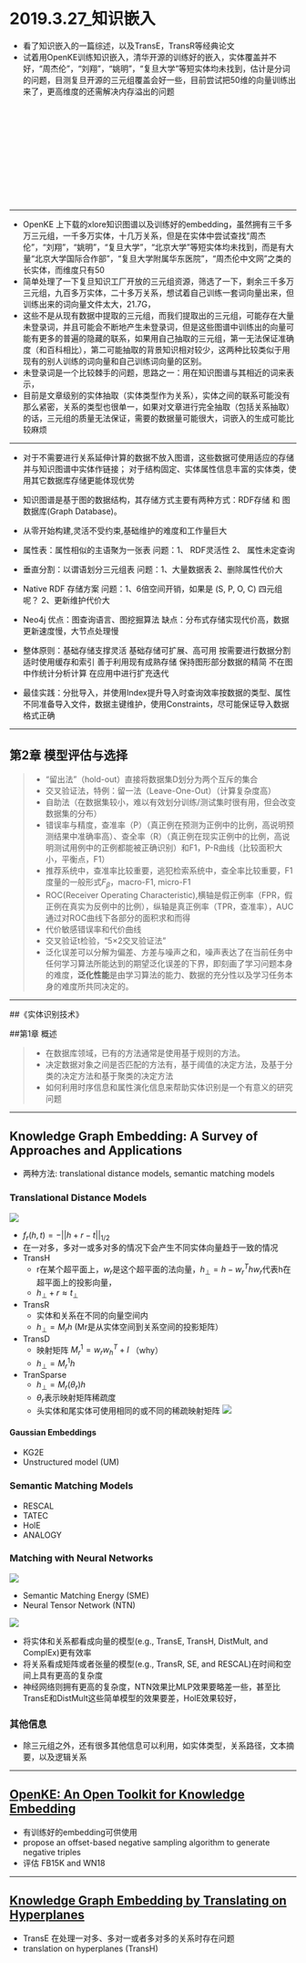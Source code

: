 ﻿# 2019.3.27_知识嵌入
* 看了知识嵌入的一篇综述，以及TransE，TransR等经典论文
* 试着用OpenKE训练知识嵌入，清华开源的训练好的嵌入，实体覆盖并不好，“周杰伦”，“刘翔”，“姚明”，“复旦大学”等短实体均未找到，估计是分词的问题，目测复旦开源的三元组覆盖会好一些，目前尝试把50维的向量训练出来了，更高维度的还需解决内存溢出的问题
<br>
<br>
<br>
<br>
<br>
<br>
<br>
<br>
<br>
<br>

----
* OpenKE 上下载的xlore知识图谱以及训练好的embedding，虽然拥有三千多万三元组，一千多万实体，十几万关系，但是在实体中尝试查找“周杰伦”，“刘翔”，“姚明”，“复旦大学”，“北京大学”等短实体均未找到，而是有大量“北京大学国际合作部”，“复旦大学附属华东医院”，“周杰伦中文网”之类的长实体，而维度只有50
* 简单处理了一下复旦知识工厂开放的三元组资源，筛选了一下，剩余三千多万三元组，九百多万实体，二十多万关系，想试着自己训练一套词向量出来，但训练出来的词向量文件太大，21.7G，
* 这些不是从现有数据中提取的三元组，而我们提取出的三元组，可能存在大量未登录词，并且可能会不断地产生未登录词，但是这些图谱中训练出的向量可能有更多的普遍的隐藏的联系，如果用自己抽取的三元组，第一无法保证准确度（和百科相比），第二可能抽取的背景知识相对较少，这两种比较类似于用现有的别人训练的词向量和自己训练词向量的区别。
* 未登录词是一个比较棘手的问题，思路之一：用在知识图谱与其相近的词来表示，
* 目前是文章级别的实体抽取（实体类型作为关系），实体之间的联系可能没有那么紧密，关系的类型也很单一，如果对文章进行完全抽取（包括关系抽取）的话，三元组的质量无法保证，需要的数据量可能很大，词嵌入的生成可能比较麻烦



----
* 对于不需要进行关系延伸计算的数据不放入图谱，这些数据可使用适应的存储并与知识图谱中实体作链接； 对于结构固定、实体属性信息丰富的实体类，使用其它数据库存储更能体现优势
* 知识图谱是基于图的数据结构，其存储方式主要有两种方式：RDF存储 和 图数据库(Graph Database)。
* 从零开始构建,灵活不受约束,基础维护的难度和工作量巨大
* 属性表：属性相似的主语聚为一张表 问题：1、 RDF灵活性 2、 属性未定查询
* 垂直分割：以谓语划分三元组表 问题：1、大量数据表 2、删除属性代价大
* Native RDF 存储方案 问题：1、6倍空间开销，如果是 (S, P, O, C) 四元组呢？ 2、更新维护代价大
* Neo4j 优点：图查询语言、图挖掘算法 缺点：分布式存储实现代价高，数据更新速度慢，大节点处理慢

* 整体原则：基础存储支撑灵活 基础存储可扩展、高可用 按需要进行数据分割 适时使用缓存和索引 善于利用现有成熟存储 保持图形部分数据的精简 不在图中作统计分析计算 在应用中进行扩充迭代

* 最佳实践：分批导入，并使用Index提升导入时查询效率按数据的类型、属性不同准备导入文件，数据主键维护，使用Constraints，尽可能保证导入数据格式正确


---

## 第2章 模型评估与选择
> * “留出法”（hold-out）直接将数据集D划分为两个互斥的集合
> * 交叉验证法，特例：留一法（Leave-One-Out）（计算复杂度高）
> * 自助法（在数据集较小，难以有效划分训练/测试集时很有用，但会改变数据集的分布）
> * 错误率与精度，查准率（P）（真正例在预测为正例中的比例，高说明预测结果中准确率高）、查全率（R）（真正例在现实正例中的比例，高说明测试用例中的正例都能被正确识别）和F1，P-R曲线（比较面积大小，平衡点，F1）
> * 推荐系统中，查准率比较重要，逃犯检索系统中，查全率比较重要，F1度量的一般形式$F_β$，macro-F1, micro-F1
> * ROC(Receiver Operating Characteristic),横轴是假正例率（FPR，假正例在真实为反例中的比例），纵轴是真正例率（TPR，查准率），AUC通过对ROC曲线下各部分的面积求和而得
> * 代价敏感错误率和代价曲线
> * 交叉验证t检验，“5×2交叉验证法”
> * 泛化误差可以分解为偏差、方差与噪声之和，噪声表达了在当前任务中任何学习算法所能达到的期望泛化误差的下界，即刻画了学习问题本身的难度，**泛化性能**是由学习算法的能力、数据的充分性以及学习任务本身的难度所共同决定的。


---
##《实体识别技术》

##第1章 概述

> * 在数据库领域，已有的方法通常是使用基于规则的方法。
> * 决定数据对象之间是否匹配的方法有，基于阈值的决定方法，及基于分类的决定方法和基于聚类的决定方法
> * 如何利用时序信息和属性演化信息来帮助实体识别是一个有意义的研究问题

---
## Knowledge Graph Embedding: A Survey of Approaches and Applications

* 两种方法: translational distance models, semantic matching models
### Translational Distance Models<br>
![](https://github.com/qiuxingfa/picture_/blob/master/2019/a08a42d9ba9f932ea498e6e85df7a9b.png)<br>

* $f_r(h, t) = -||h + r -t||_{1/2}$
* 在一对多，多对一或多对多的情况下会产生不同实体向量趋于一致的情况
* TransH
    * r在某个超平面上，$w_r$是这个超平面的法向量，$h_⊥=h-w_r^Thw_r$代表h在超平面上的投影向量，
    * $h_⊥+r≈t_⊥$
* TransR
    * 实体和关系在不同的向量空间内
    * $h_⊥=M_rh$  (Mr是从实体空间到关系空间的投影矩阵）
* TransD
    * 映射矩阵 $M_r^1 = w_rw_h^T + I$ （why）
    * $h_⊥= M_r^1h$
* TranSparse
    * $h_⊥= M_r(θ_r)h$
    * $θ_r$表示映射矩阵稀疏度
    * 头实体和尾实体可使用相同的或不同的稀疏映射矩阵
![](https://github.com/qiuxingfa/picture_/blob/master/2019/dba2cd9cd917af448aff817575c4ac1.png)<br>

#### Gaussian Embeddings
* KG2E
* Unstructured model (UM)

### Semantic Matching Models
* RESCAL
* TATEC
* HolE
* ANALOGY

### Matching with Neural Networks
![](https://github.com/qiuxingfa/picture_/blob/master/2019/c7f84d4df4fc32d411ff4c40ac6dc6e.png)<br>

* Semantic Matching Energy (SME)
* Neural Tensor Network (NTN)<br>

![](https://github.com/qiuxingfa/picture_/blob/master/2019/bab2dc7af64c7b85cec91f2c70cb7e9.png)<br>

* 将实体和关系都看成向量的模型(e.g., TransE, TransH, DistMult, and ComplEx)更有效率
* 将关系看成矩阵或者张量的模型(e.g., TransR, SE, and RESCAL)在时间和空间上具有更高的复杂度
* 神经网络则拥有更高的复杂度，NTN效果比MLP效果要略差一些，甚至比TransE和DistMult这些简单模型的效果要差，HolE效果较好，

### 其他信息
* 除三元组之外，还有很多其他信息可以利用，如实体类型，关系路径，文本摘要，以及逻辑关系

---
## [OpenKE: An Open Toolkit for Knowledge Embedding](http://aclweb.org/anthology/D18-2024)
* 有训练好的embedding可供使用
* propose an offset-based negative sampling algorithm to generate negative triples
* 评估 FB15K and WN18

---
## [Knowledge Graph Embedding by Translating on Hyperplanes](https://www.aaai.org/ocs/index.php/AAAI/AAAI14/paper/viewFile/8531/8546)

* TransE 在处理一对多、多对一或者多对多的关系时存在问题
* translation on hyperplanes (TransH)
